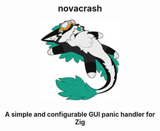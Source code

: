 <h1 align="center">novacrash</h1>

<p align="center">
<img width="256" src="./dead.png" />
</p>
<h3 align="center" style="font-size: 150%;">A simple and configurable GUI panic handler for Zig</h3>
